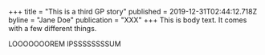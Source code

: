 +++
title = "This is a third GP story"
published = 2019-12-31T02:44:12.718Z
byline = "Jane Doe"
publication = "XXX"
+++
This is body text. It comes with a few different things.

LOOOOOOOREM IPSSSSSSSSUM
